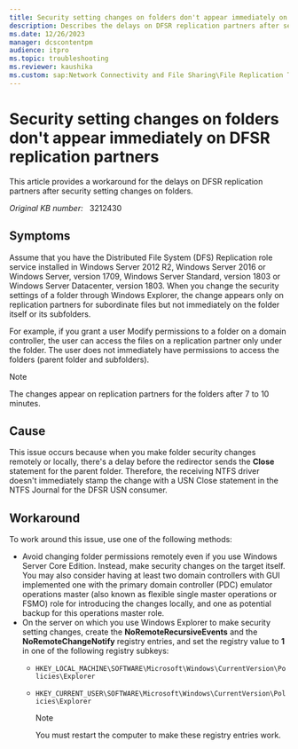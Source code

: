 ```yaml
---
title: Security setting changes on folders don't appear immediately on replication partners
description: Describes the delays on DFSR replication partners after security setting changes on folders.
ms.date: 12/26/2023
manager: dcscontentpm
audience: itpro
ms.topic: troubleshooting
ms.reviewer: kaushika
ms.custom: sap:Network Connectivity and File Sharing\File Replication Technologies (FRS and DFSR), csstroubleshoot
---
```

# Security setting changes on folders don't appear immediately on DFSR replication partners

This article provides a workaround for the delays on DFSR replication partners after security setting changes on folders.

_Original KB number:_ &nbsp; 3212430

## Symptoms

Assume that you have the Distributed File System (DFS) Replication role service installed in Windows Server 2012 R2, Windows Server 2016 or Windows Server, version 1709, Windows Server Standard, version 1803 or Windows Server Datacenter, version 1803. When you change the security settings of a folder through Windows Explorer, the change appears only on replication partners for subordinate files but not immediately on the folder itself or its subfolders.

For example, if you grant a user Modify permissions to a folder on a domain controller, the user can access the files on a replication partner only under the folder. The user does not immediately have permissions to access the folders (parent folder and subfolders).

> [!NOTE]
> The changes appear on replication partners for the folders after 7 to 10 minutes.

## Cause

This issue occurs because when you make folder security changes remotely or locally, there's a delay before the redirector sends the **Close** statement for the parent folder. Therefore, the receiving NTFS driver doesn't immediately stamp the change with a USN Close statement in the NTFS Journal for the DFSR USN consumer.

## Workaround

To work around this issue, use one of the following methods:

- Avoid changing folder permissions remotely even if you use Windows Server Core Edition. Instead, make security changes on the target itself. You may also consider having at least two domain controllers with GUI implemented one with the primary domain controller (PDC) emulator operations master (also known as flexible single master operations or FSMO) role for introducing the changes locally, and one as potential backup for this operations master role.
- On the server on which you use Windows Explorer to make security setting changes, create the **NoRemoteRecursiveEvents** and the **NoRemoteChangeNotify** registry entries, and set the registry value to **1** in one of the following registry subkeys:
  - `HKEY_LOCAL_MACHINE\SOFTWARE\Microsoft\Windows\CurrentVersion\Policies\Explorer`
  - `HKEY_CURRENT_USER\SOFTWARE\Microsoft\Windows\CurrentVersion\Policies\Explorer`

    > [!NOTE]
    > You must restart the computer to make these registry entries work.
